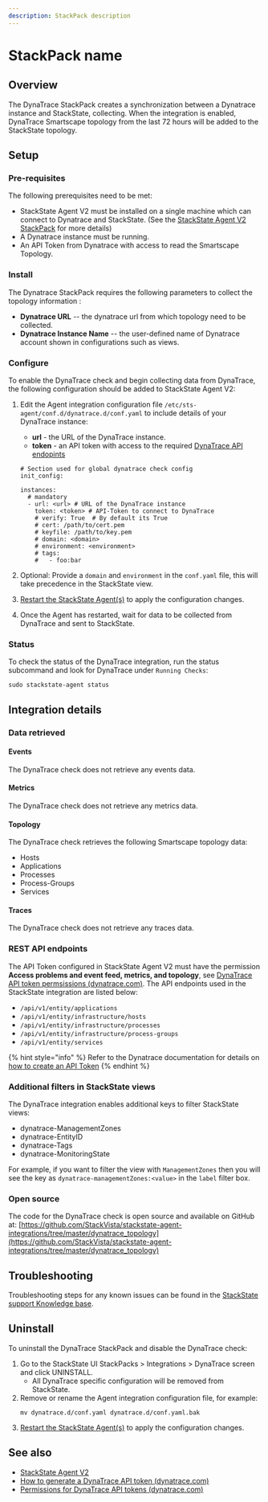 ```yaml
---
description: StackPack description
---
```


# StackPack name

## Overview

The DynaTrace StackPack creates a synchronization between a Dynatrace instance and StackState, collecting. When the integration is enabled, DynaTrace Smartscape topology from the last 72 hours will be added to the StackState topology. 

## Setup

### Pre-requisites

The following prerequisites need to be met:

* StackState Agent V2 must be installed on a single machine which can connect to Dynatrace and StackState. (See the [StackState Agent V2 StackPack](/#/stackpacks/stackstate-agent-v2/) for more details)
* A Dynatrace instance must be running.
* An API Token from Dynatrace with access to read the Smartscape Topology.

### Install

The Dynatrace StackPack requires the following parameters to collect the topology information :

* **Dynatrace URL** -- the dynatrace url from which topology need to be collected. 
* **Dynatrace Instance Name** -- the user-defined name of Dynatrace account shown in configurations such as views. 

### Configure

To enable the DynaTrace check and begin collecting data from DynaTrace, the following configuration should be added to StackState Agent V2:

1. Edit the Agent integration configuration file `/etc/sts-agent/conf.d/dynatrace.d/conf.yaml` to include details of your DynaTrace instance:
    - **url** - the URL of the DynaTrace instance.
    - **token** - an API token with access to the required [DynaTrace API endopints](#rest-api-endpoints)

    ```
    # Section used for global dynatrace check config
    init_config:
    
    instances:
      # mandatory
      - url: <url> # URL of the DynaTrace instance
        token: <token> # API-Token to connect to DynaTrace
        # verify: True  # By default its True
        # cert: /path/to/cert.pem
        # keyfile: /path/to/key.pem
        # domain: <domain>
        # environment: <environment>
        # tags:
        #   - foo:bar
    
    ```
2. Optional: Provide a `domain` and `environment` in the `conf.yaml` file, this will take precedence in the StackState view.
3. [Restart the StackState Agent\(s\)](/stackpacks/integrations/agent.md#start-stop-restart-the-stackstate-agent) to apply the configuration changes.
4. Once the Agent has restarted, wait for data to be collected from DynaTrace and sent to StackState.

### Status

To check the status of the DynaTrace integration, run the status subcommand and look for DynaTrace under `Running Checks`:

```
sudo stackstate-agent status
```

## Integration details

### Data retrieved

#### Events

The DynaTrace check does not retrieve any events data.

#### Metrics

The DynaTrace check does not retrieve any metrics data.

#### Topology

The DynaTrace check retrieves the following Smartscape topology data:

- Hosts
- Applications
- Processes
- Process-Groups
- Services

#### Traces

The DynaTrace check does not retrieve any traces data.

### REST API endpoints

The API Token configured in StackState Agent V2 must have the permission **Access problems and event feed, metrics, and topology**, see [DynaTrace API token permsissions (dynatrace.com)](https://www.dynatrace.com/support/help/dynatrace-api/basics/dynatrace-api-authentication/#token-permissions). The API endpoints used in the StackState integration are listed below:

* `/api/v1/entity/applications`
* `/api/v1/entity/infrastructure/hosts`
* `/api/v1/entity/infrastructure/processes`
* `/api/v1/entity/infrastructure/process-groups`
* `/api/v1/entity/services`

{% hint style="info" %}
Refer to the Dynatrace documentation for details on [how to create an API Token](https://www.dynatrace.com/support/help/shortlink/api-authentication#generate-a-token)
{% endhint %}

### Additional filters in StackState views

The DynaTrace integration enables additional keys to filter StackState views:

* dynatrace-ManagementZones
* dynatrace-EntityID
* dynatrace-Tags
* dynatrace-MonitoringState

For example, if you want to filter the view with `ManagementZones` then you will see the key as `dynatrace-managementZones:<value>` in the `label` filter box.

### Open source

The code for the DynaTrace check is open source and available on GitHub at:
[https://github.com/StackVista/stackstate-agent-integrations/tree/master/dynatrace_topology](https://github.com/StackVista/stackstate-agent-integrations/tree/master/dynatrace_topology)

## Troubleshooting

Troubleshooting steps for any known issues can be found in the [StackState support Knowledge base](https://support.stackstate.com/hc/en-us/search?category=360002777619&filter_by=knowledge_base&query=DynaTrace).

## Uninstall

To uninstall the DynaTrace StackPack and disable the DynaTrace check:

1. Go to the StackState UI StackPacks > Integrations > DynaTrace screen and click UNINSTALL.
    - All DynaTrace specific configuration will be removed from StackState.
2. Remove or rename the Agent integration configuration file, for example:
    ```
    mv dynatrace.d/conf.yaml dynatrace.d/conf.yaml.bak
    ```
3. [Restart the StackState Agent\(s\)](/stackpacks/integrations/agent.md#start-stop-restart-the-stackstate-agent) to apply the configuration changes.

## See also

- [StackState Agent V2](/stackpacks/integrations/agent.md)
- [How to generate a DynaTrace API token (dynatrace.com)](https://www.dynatrace.com/support/help/shortlink/api-authentication#generate-a-token)
- [Permissions for DynaTrace API tokens (dynatrace.com)](https://www.dynatrace.com/support/help/shortlink/api-authentication#token-permissions)
